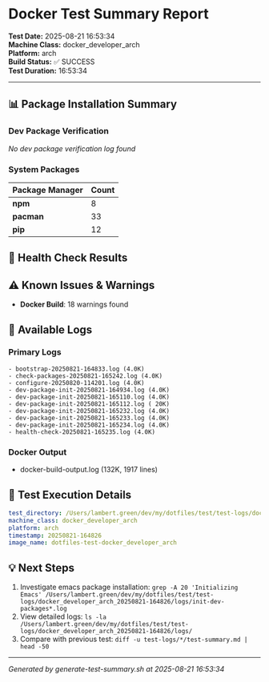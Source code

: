 # Docker Test Summary Report

**Test Date:** 2025-08-21 16:53:34  
**Machine Class:** docker_developer_arch  
**Platform:** arch  
**Build Status:** ✅ SUCCESS  
**Test Duration:** 16:53:34

---

## 📊 Package Installation Summary

### Dev Package Verification

*No dev package verification log found*

### System Packages

| Package Manager | Count |
|-----------------|-------|
| **npm** | 8 |
| **pacman** | 33 |
| **pip** | 12 |

## 🏥 Health Check Results

## ⚠️ Known Issues & Warnings

- **Docker Build**: 18 warnings found

## 📁 Available Logs

### Primary Logs
```
- bootstrap-20250821-164833.log (4.0K)
- check-packages-20250821-165242.log (4.0K)
- configure-20250820-114201.log (4.0K)
- dev-package-init-20250821-164934.log (4.0K)
- dev-package-init-20250821-165110.log (4.0K)
- dev-package-init-20250821-165112.log ( 20K)
- dev-package-init-20250821-165232.log (4.0K)
- dev-package-init-20250821-165233.log (4.0K)
- dev-package-init-20250821-165234.log (4.0K)
- health-check-20250821-165235.log (4.0K)
```

### Docker Output
- docker-build-output.log (132K, 1917 lines)

## 🔧 Test Execution Details

```yaml
test_directory: /Users/lambert.green/dev/my/dotfiles/test/test-logs/docker_developer_arch_20250821-164826
machine_class: docker_developer_arch
platform: arch
timestamp: 20250821-164826
image_name: dotfiles-test-docker_developer_arch
```

## 💡 Next Steps

1. Investigate emacs package installation: `grep -A 20 'Initializing Emacs' /Users/lambert.green/dev/my/dotfiles/test/test-logs/docker_developer_arch_20250821-164826/logs/init-dev-packages*.log`
2. View detailed logs: `ls -la /Users/lambert.green/dev/my/dotfiles/test/test-logs/docker_developer_arch_20250821-164826/logs/`
3. Compare with previous test: `diff -u test-logs/*/test-summary.md | head -50`

---
*Generated by generate-test-summary.sh at 2025-08-21 16:53:34*
